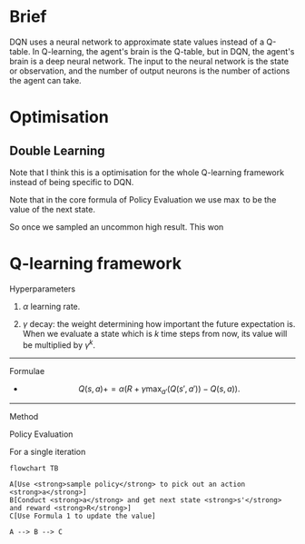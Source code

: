 # Brief

DQN uses a neural network to approximate state values instead of a Q-table. In Q-learning, the agent's brain is the Q-table, but in DQN, the agent's brain is a deep neural network. The input to the neural network is the state or observation, and the number of output neurons is the number of actions the agent can take.

# Optimisation

## Double Learning
Note that I think this is a optimisation for the whole Q-learning framework instead of being specific to DQN.

Note that in the core formula of Policy Evaluation we use $\max$ to be the value of the next state.

So once we sampled an uncommon high result. This won

# Q-learning framework

Hyperparameters

1. $\alpha$ learning rate.

2. $\gamma$ decay: the weight determining how important the future expectation is. When we evaluate a state which is $k$ time steps from now, its value will be multiplied by $\gamma^k$.

---

Formulae

- $$Q(s,a) += \alpha(R+\gamma\max_{a'}(Q(s',a'))-Q(s,a)).\tag{1}$$

---

Method

Policy Evaluation

For a single iteration
```mermaid
flowchart TB

A[Use <strong>sample policy</strong> to pick out an action <strong>a</strong>]
B[Conduct <strong>a</strong> and get next state <strong>s'</strong> and reward <strong>R</strong>]
C[Use Formula 1 to update the value]

A --> B --> C
```

